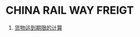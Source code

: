 # CHINA RAIL WAY FREIGT

<!-- ![集装箱](./img/%E5%B0%81%E9%9D%A2.jpeg) -->

1. [货物运到期限的计算](./%E8%B4%A7%E7%89%A9%E8%BF%90%E5%88%B0%E6%9C%9F%E9%99%90%E7%9A%84%E8%AE%A1%E7%AE%97.md)
